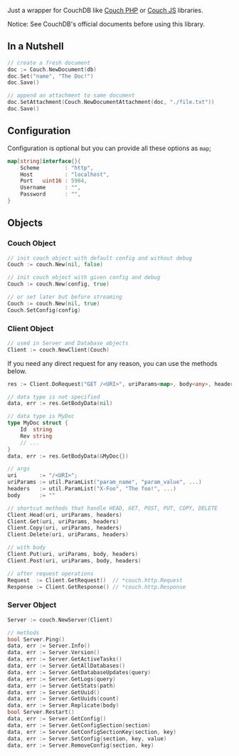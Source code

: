 Just a wrapper for CouchDB like [Couch PHP](//github.com/qeremy/couch) or [Couch JS](//github.com/qeremy/couch-js) libraries.

Notice: See CouchDB's official documents before using this library.

## In a Nutshell
```go
// create a fresh document
doc := Couch.NewDocument(db)
doc.Set("name", "The Doc!")
doc.Save()

// append an attachment to same document
doc.SetAttachment(Couch.NewDocumentAttachment(doc, "./file.txt"))
doc.Save()
```

## Configuration
Configuration is optional but you can provide all these options as `map`;
```go
map[string]interface{}{
    Scheme        : "http",
    Host          : "localhost",
    Port   uint16 : 5984,
    Username      : "",
    Password      : "",
}
```
## Objects

### Couch Object
```go
// init couch object with default config and without debug
Couch := couch.New(nil, false)

// init couch object with given config and debug
Couch := couch.New(config, true)

// or set later but before streaming
Couch := couch.New(nil, true)
Couch.SetConfig(config)
```

### Client Object
```go
// used in Server and Database objects
Client := couch.NewClient(Couch)
```

If you need any direct request for any reason, you can use the methods below.

```go
res := Client.DoRequest("GET /<URI>", uriParams<map>, body<any>, headers<map>)

// data type is not specified
data, err := res.GetBodyData(nil)

// data type is MyDoc
type MyDoc struct {
    Id  string
    Rev string
    // ...
}
data, err := res.GetBodyData(&MyDoc{})

// args
uri       := "/<URI>";
uriParams := util.ParamList("param_name", "param_value", ...)
headers   := util.ParamList("X-Foo", "The foo!", ...)
body      := ""

// shortcut methods that handle HEAD, GET, POST, PUT, COPY, DELETE
Client.Head(uri, uriParams, headers)
Client.Get(uri, uriParams, headers)
Client.Copy(uri, uriParams, headers)
Client.Delete(uri, uriParams, headers)

// with body
Client.Put(uri, uriParams, body, headers)
Client.Post(uri, uriParams, body, headers)

// after request operations
Request  := Client.GetRequest()  // *couch.http.Request
Response := Client.GetResponse() // *couch.http.Response
```

### Server Object
```go
Server := couch.NewServer(Client)

// methods
bool Server.Ping()
data, err := Server.Info()
data, err := Server.Version()
data, err := Server.GetActiveTasks()
data, err := Server.GetAllDatabases()
data, err := Server.GetDatabaseUpdates(query)
data, err := Server.GetLogs(query)
data, err := Server.GetStats(path)
data, err := Server.GetUuid()
data, err := Server.GetUuids(count)
data, err := Server.Replicate(body)
bool Server.Restart()
data, err := Server.GetConfig()
data, err := Server.GetConfigSection(section)
data, err := Server.GetConfigSectionKey(section, key)
data, err := Server.SetConfig(section, key, value)
data, err := Server.RemoveConfig(section, key)
```
